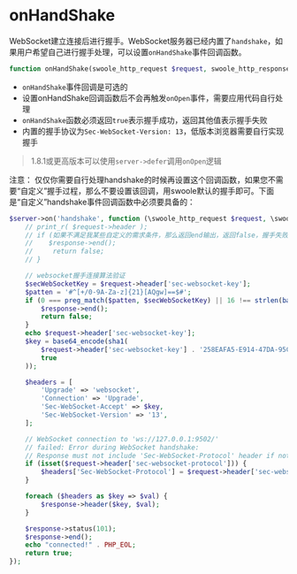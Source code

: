 # onHandShake

WebSocket建立连接后进行握手。WebSocket服务器已经内置了`handshake`，如果用户希望自己进行握手处理，可以设置`onHandShake`事件回调函数。

```php
function onHandShake(swoole_http_request $request, swoole_http_response $response);
```

* `onHandShake`事件回调是可选的
* 设置onHandShake回调函数后不会再触发`onOpen`事件，需要应用代码自行处理
* `onHandShake`函数必须返回`true`表示握手成功，返回其他值表示握手失败
*  内置的握手协议为`Sec-WebSocket-Version: 13`，低版本浏览器需要自行实现握手

> 1.8.1或更高版本可以使用`server->defer`调用`onOpen`逻辑

注意：
仅仅你需要自行处理handshake的时候再设置这个回调函数，如果您不需要“自定义”握手过程，那么不要设置该回调，用swoole默认的握手即可。下面是“自定义”handshake事件回调函数中必须要具备的：

```php
$server->on('handshake', function (\swoole_http_request $request, \swoole_http_response $response) {
    // print_r( $request->header );
    // if (如果不满足我某些自定义的需求条件，那么返回end输出，返回false，握手失败) {
    //    $response->end();
    //     return false;
    // }

    // websocket握手连接算法验证
    $secWebSocketKey = $request->header['sec-websocket-key'];
    $patten = '#^[+/0-9A-Za-z]{21}[AQgw]==$#';
    if (0 === preg_match($patten, $secWebSocketKey) || 16 !== strlen(base64_decode($secWebSocketKey))) {
        $response->end();
        return false;
    }
    echo $request->header['sec-websocket-key'];
    $key = base64_encode(sha1(
        $request->header['sec-websocket-key'] . '258EAFA5-E914-47DA-95CA-C5AB0DC85B11',
        true
    ));

    $headers = [
        'Upgrade' => 'websocket',
        'Connection' => 'Upgrade',
        'Sec-WebSocket-Accept' => $key,
        'Sec-WebSocket-Version' => '13',
    ];

    // WebSocket connection to 'ws://127.0.0.1:9502/'
    // failed: Error during WebSocket handshake:
    // Response must not include 'Sec-WebSocket-Protocol' header if not present in request: websocket
    if (isset($request->header['sec-websocket-protocol'])) {
        $headers['Sec-WebSocket-Protocol'] = $request->header['sec-websocket-protocol'];
    }

    foreach ($headers as $key => $val) {
        $response->header($key, $val);
    }

    $response->status(101);
    $response->end();
    echo "connected!" . PHP_EOL;
    return true;
});
```